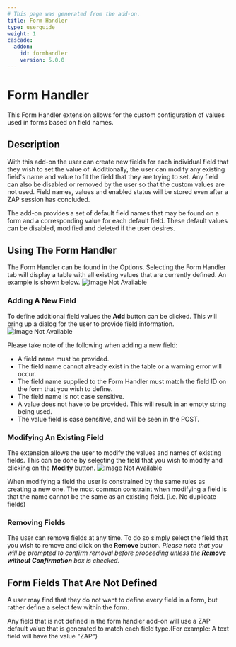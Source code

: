 ```yaml
---
# This page was generated from the add-on.
title: Form Handler
type: userguide
weight: 1
cascade:
  addon:
    id: formhandler
    version: 5.0.0
---
```


# Form Handler

This Form Handler extension allows for the custom configuration of values used in forms based on field names.

## Description

With this add-on the user can create new fields for each individual field that they wish to set the
value of. Additionally, the user can modify any existing field's name and value to fit the field that
they are trying to set. Any field can also be disabled or removed by the user so that the custom values
are not used. Field names, values and enabled status will be stored even after a ZAP session has
concluded.

The add-on provides a set of default field names that may be found on a form and a corresponding
value for each default field. These default values can be disabled, modified and deleted if the
user desires.

## Using The Form Handler

The Form Handler can be found in the Options. Selecting the Form Handler tab will display a table
with all existing values that are currently defined. An example is shown below.
![Image Not Available](/docs/desktop/addons/form-handler/images/formHandlerTable.PNG)

### Adding A New Field

To define additional field values the **Add** button can be clicked. This will bring up a dialog
for the user to provide field information.
![Image Not Available](/docs/desktop/addons/form-handler/images/formHandlerAddDialog.PNG)

Please take note of the following when adding a new field:

* A field name must be provided.
* The field name cannot already exist in the table or a warning error will occur.
* The field name supplied to the Form Handler must match the field ID on the form that you wish to define.
* The field name is not case sensitive.
* A value does not have to be provided. This will result in an empty string being used.
* The value field is case sensitive, and will be seen in the POST.


### Modifying An Existing Field

The extension allows the user to modify the values and names of existing fields. This can be done
by selecting the field that you wish to modify and clicking on the **Modify** button.
![Image Not Available](/docs/desktop/addons/form-handler/images/formHandlerModDialog.PNG)

When modifying a field the user is constrained by the same rules as creating a new one. The most
common constraint when modifying a field is that the name cannot be the same as an existing field.
(i.e. No duplicate fields)

### Removing Fields

The user can remove fields at any time. To do so simply select the field that you wish to remove and
click on the **Remove** button. *Please note that you will be prompted to confirm removal before
proceeding unless the **Remove without Confirmation** box is checked.*

## Form Fields That Are Not Defined

A user may find that they do not want to define every field in a form, but rather define a select few within
the form.

Any field that is not defined in the form handler add-on will use a ZAP default value that is generated to match
each field type.(For example: A text field will have the value "ZAP")
